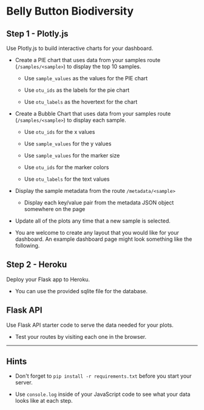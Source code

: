 # Belly Button Biodiversity

## Step 1 - Plotly.js

Use Plotly.js to build interactive charts for your dashboard.

* Create a PIE chart
that uses data
from your
samples route (`/samples/<sample>`)
to display the
top 10 samples.

  * Use
  `sample_values`
  as the values
  for the PIE chart

  * Use
  `otu_ids`
  as the labels
  for the pie chart

  * Use
  `otu_labels`
  as the hovertext
  for the chart


* Create a Bubble Chart
that uses data
from your
samples route (`/samples/<sample>`)
to display
each sample.

  * Use
  `otu_ids`
  for the
  x values

  * Use
  `sample_values`
  for the
  y values

  * Use
  `sample_values`
  for the
  marker size

  * Use `otu_ids`
  for the
  marker colors

  * Use `otu_labels`
  for the
  text values


* Display the
sample metadata
from the route `/metadata/<sample>`

  * Display
  each
  key/value pair
  from the metadata JSON object
  somewhere on the page

* Update all
of the plots
any time
that a
new sample
is selected.

* You are welcome to create any layout that you would like for your dashboard. An example dashboard page might look something like the following.

## Step 2 - Heroku

Deploy your
Flask app
to Heroku.

* You can use the provided sqlite file
 for the database.

## Flask API

Use Flask API starter code
to serve the data needed
for your plots.

* Test your routes
by visiting each one
in the browser.

- - -

## Hints

* Don't forget to
`pip install -r requirements.txt`
before you start your server.

* Use `console.log`
inside of your JavaScript code
to see what your data looks like at each step.

